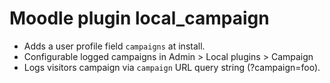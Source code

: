 # Moodle plugin local_campaign

- Adds a user profile field `campaigns` at install.
- Configurable logged campaigns in Admin > Local plugins > Campaign
- Logs visitors campaign via `campaign` URL query string (?campaign=foo).
